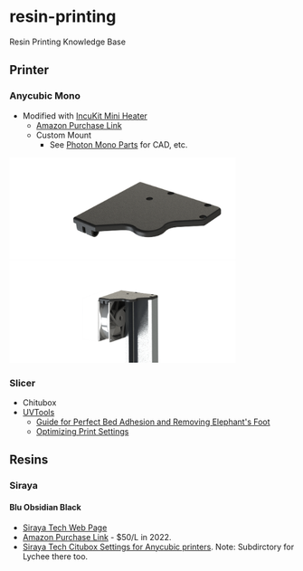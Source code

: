 # resin-printing
Resin Printing Knowledge Base

## Printer

### Anycubic Mono

* Modified with [IncuKit Mini Heater](https://incubatorwarehouse.com/48-watt-incukit-dc.html)
  * [Amazon Purchase Link](https://www.amazon.com/gp/product/B078SH8DT2/ref=ppx_yo_dt_b_asin_title_o09_s00?ie=UTF8&psc=1)
  * Custom Mount
    * See [Photon Mono Parts](https://github.com/doug-harriman/resin-printing/tree/main/photo-mono-parts) for CAD, etc.

<img src="https://github.com/doug-harriman/resin-printing/blob/main/photo-mono-parts/mount-render.png" width="400"><img src="https://github.com/doug-harriman/resin-printing/blob/main/photo-mono-parts/mount-assembly.png" width="400">

### Slicer

* Chitubox
* [UVTools](https://github.com/sn4k3/UVtools)
  * [Guide for Perfect Bed Adhesion and Removing Elephant's Foot](https://blog.honzamrazek.cz/2022/02/a-step-by-step-guide-for-the-perfect-bed-adhesion-and-removing-elephant-foot-on-a-resin-3d-printer/)
  * [Optimizing Print Settings](https://blog.honzamrazek.cz/2022/01/prints-not-sticking-to-the-build-plate-layer-separation-rough-surface-on-a-resin-printer-resin-viscosity-the-common-denominator/#more-1936)
 
## Resins

### Siraya 
#### Blu Obsidian Black

* [Siraya Tech Web Page](https://siraya.tech/products/blu-tough-resin-by-siraya?_pos=1&_sid=ef7fa2653&_ss=r&variant=40151585095789)
* [Amazon Purchase Link](https://www.amazon.com/gp/product/B09DSJ8B1J/ref=ppx_yo_dt_b_asin_title_o09_s01?ie=UTF8&psc=1) - $50/L in 2022.
* [Siraya Tech Citubox Settings for Anycubic printers](https://drive.google.com/drive/folders/1H_84_nne5pCdjO12OPZFlRubh-v_vcPa).  Note: Subdirctory for Lychee there too.
